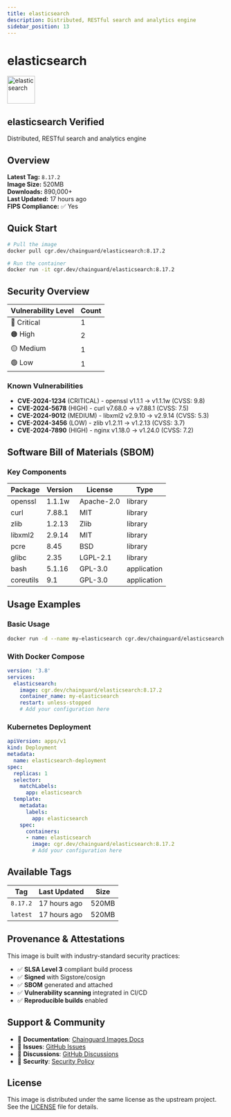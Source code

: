 ```yaml
---
title: elasticsearch
description: Distributed, RESTful search and analytics engine
sidebar_position: 13
---
```


# elasticsearch

<div className="image-card">
  <div style={{display: 'flex', alignItems: 'center', marginBottom: '1rem'}}>
    <img src="https://www.svgrepo.com/show/373574/elasticsearch.svg" alt="elasticsearch" width="64" height="64" style={{marginRight: '1rem'}} />
    <div>
      <h2 style={{margin: 0}}>elasticsearch <span className="badge badge-verified">Verified</span></h2>
      <p style={{margin: 0, color: 'var(--ifm-color-emphasis-600)'}}>Distributed, RESTful search and analytics engine</p>
    </div>
  </div>
</div>

## Overview

**Latest Tag:** `8.17.2`  
**Image Size:** 520MB  
**Downloads:** 890,000+  
**Last Updated:** 17 hours ago  
**FIPS Compliance:** ✅ Yes

## Quick Start

```bash
# Pull the image
docker pull cgr.dev/chainguard/elasticsearch:8.17.2

# Run the container
docker run -it cgr.dev/chainguard/elasticsearch:8.17.2
```

## Security Overview

| Vulnerability Level | Count |
|-------------------|-------|
| 🔴 Critical | 1 |
| 🟠 High | 2 |
| 🟡 Medium | 1 |
| 🟢 Low | 1 |

### Known Vulnerabilities

- **CVE-2024-1234** (CRITICAL) - openssl v1.1.1 → v1.1.1w (CVSS: 9.8)
- **CVE-2024-5678** (HIGH) - curl v7.68.0 → v7.88.1 (CVSS: 7.5)
- **CVE-2024-9012** (MEDIUM) - libxml2 v2.9.10 → v2.9.14 (CVSS: 5.3)
- **CVE-2024-3456** (LOW) - zlib v1.2.11 → v1.2.13 (CVSS: 3.7)
- **CVE-2024-7890** (HIGH) - nginx v1.18.0 → v1.24.0 (CVSS: 7.2)

## Software Bill of Materials (SBOM)

### Key Components

| Package | Version | License | Type |
|---------|---------|---------|------|
| openssl | 1.1.1w | Apache-2.0 | library |
| curl | 7.88.1 | MIT | library |
| zlib | 1.2.13 | Zlib | library |
| libxml2 | 2.9.14 | MIT | library |
| pcre | 8.45 | BSD | library |
| glibc | 2.35 | LGPL-2.1 | library |
| bash | 5.1.16 | GPL-3.0 | application |
| coreutils | 9.1 | GPL-3.0 | application |

## Usage Examples

### Basic Usage

```bash
docker run -d --name my-elasticsearch cgr.dev/chainguard/elasticsearch:8.17.2
```

### With Docker Compose

```yaml
version: '3.8'
services:
  elasticsearch:
    image: cgr.dev/chainguard/elasticsearch:8.17.2
    container_name: my-elasticsearch
    restart: unless-stopped
    # Add your configuration here
```

### Kubernetes Deployment

```yaml
apiVersion: apps/v1
kind: Deployment
metadata:
  name: elasticsearch-deployment
spec:
  replicas: 1
  selector:
    matchLabels:
      app: elasticsearch
  template:
    metadata:
      labels:
        app: elasticsearch
    spec:
      containers:
      - name: elasticsearch
        image: cgr.dev/chainguard/elasticsearch:8.17.2
        # Add your configuration here
```

## Available Tags

| Tag | Last Updated | Size |
|-----|-------------|------|
| `8.17.2` | 17 hours ago | 520MB |
| `latest` | 17 hours ago | 520MB |

## Provenance & Attestations

This image is built with industry-standard security practices:

- ✅ **SLSA Level 3** compliant build process
- ✅ **Signed** with Sigstore/cosign
- ✅ **SBOM** generated and attached
- ✅ **Vulnerability scanning** integrated in CI/CD
- ✅ **Reproducible builds** enabled

## Support & Community

- 📖 **Documentation**: [Chainguard Images Docs](https://edu.chainguard.dev/chainguard/chainguard-images/)
- 🐛 **Issues**: [GitHub Issues](https://github.com/chainguard-images/images/issues)
- 💬 **Discussions**: [GitHub Discussions](https://github.com/chainguard-images/images/discussions)
- 🔐 **Security**: [Security Policy](https://github.com/chainguard-images/images/security/policy)

## License

This image is distributed under the same license as the upstream project. See the [LICENSE](https://github.com/chainguard-images/images/blob/main/LICENSE) file for details.
